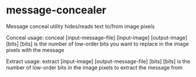 # message-concealer
Message conceal utility hides/reads text to/from image pixels

Conceal usage: conceal [input-message-file] [input-image] [output-image] [bits]
  [bits] is the number of low-order bits you want to replace in the image pixels with the message

Extract usage: extract [input-image] [output-message-file] [bits]
  [bits] is the number of low-order bits in the image pixels to extract the message from
